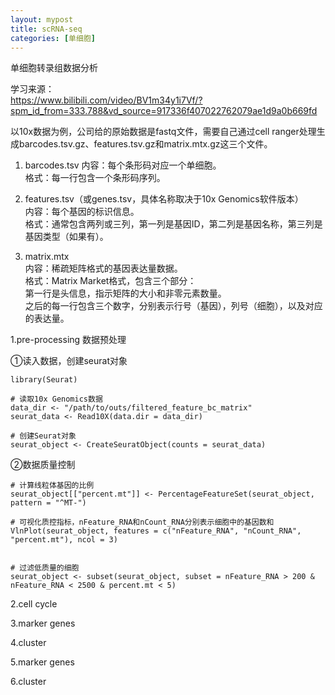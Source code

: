 ```yaml
---
layout: mypost
title: scRNA-seq
categories: [单细胞]
---
```


单细胞转录组数据分析

学习来源：  
https://www.bilibili.com/video/BV1m34y1i7Vf/?spm_id_from=333.788&vd_source=917336f407022762079ae1d9a0b669fd

以10x数据为例，公司给的原始数据是fastq文件，需要自己通过cell ranger处理生成barcodes.tsv.gz、features.tsv.gz和matrix.mtx.gz这三个文件。
1. barcodes.tsv
内容：每个条形码对应一个单细胞。  
格式：每一行包含一个条形码序列。  

2. features.tsv（或genes.tsv，具体名称取决于10x Genomics软件版本）  
内容：每个基因的标识信息。  
格式：通常包含两列或三列，第一列是基因ID，第二列是基因名称，第三列是基因类型（如果有）。  

3. matrix.mtx  
内容：稀疏矩阵格式的基因表达量数据。  
格式：Matrix Market格式，包含三个部分：  
第一行是头信息，指示矩阵的大小和非零元素数量。  
之后的每一行包含三个数字，分别表示行号（基因），列号（细胞），以及对应的表达量。  

1.pre-processing 数据预处理

①读入数据，创建seurat对象
```
library(Seurat)

# 读取10x Genomics数据
data_dir <- "/path/to/outs/filtered_feature_bc_matrix"
seurat_data <- Read10X(data.dir = data_dir)

# 创建Seurat对象
seurat_object <- CreateSeuratObject(counts = seurat_data)

```
②数据质量控制
```
# 计算线粒体基因的比例
seurat_object[["percent.mt"]] <- PercentageFeatureSet(seurat_object, pattern = "^MT-")

# 可视化质控指标，nFeature_RNA和nCount_RNA分别表示细胞中的基因数和
VlnPlot(seurat_object, features = c("nFeature_RNA", "nCount_RNA", "percent.mt"), ncol = 3)


# 过滤低质量的细胞
seurat_object <- subset(seurat_object, subset = nFeature_RNA > 200 & nFeature_RNA < 2500 & percent.mt < 5)
```

2.cell cycle

3.marker genes

4.cluster

5.marker genes

6.cluster





